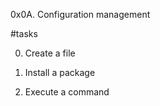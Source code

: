 0x0A. Configuration management

#tasks

0. Create a file

1. Install a package

2. Execute a command
